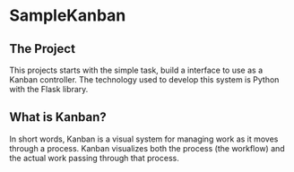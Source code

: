 # SampleKanban

## The Project
This projects starts with the simple task, build a interface to use as a Kanban controller. The technology used to develop this system is Python with the Flask library.

## What is Kanban?
In short words, Kanban is a visual system for managing work as it moves through a process. Kanban visualizes both the process (the workflow) and the actual work passing through that process.